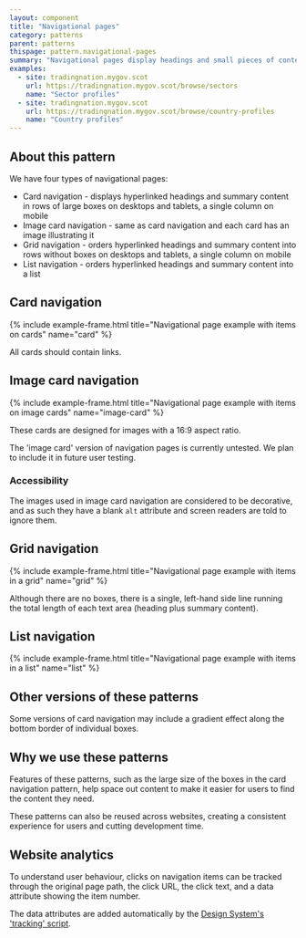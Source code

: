 ```yaml
---
layout: component
title: "Navigational pages"
category: patterns
parent: patterns
thispage: pattern.navigational-pages
summary: "Navigational pages display headings and small pieces of content to help users navigate a website."
examples:
  - site: tradingnation.mygov.scot
    url: https://tradingnation.mygov.scot/browse/sectors
    name: "Sector profiles"
  - site: tradingnation.mygov.scot
    url: https://tradingnation.mygov.scot/browse/country-profiles
    name: "Country profiles"
---
```


## About this pattern

We have four types of navigational pages:

* Card navigation - displays hyperlinked headings and summary content in rows of large boxes on desktops and tablets, a single column on mobile
* Image card navigation - same as card navigation and each card has an image illustrating it
* Grid navigation - orders hyperlinked headings and summary content into rows without boxes on desktops and tablets, a single column on mobile
* List navigation - orders hyperlinked headings and summary content into a list

## Card navigation

{% include example-frame.html title="Navigational page example with items on cards" name="card" %}

All cards should contain links.

## Image card navigation

{% include example-frame.html title="Navigational page example with items on image cards" name="image-card" %}

These cards are designed for images with a 16:9 aspect ratio.

<div class="ds_inset-text">
  <div class="ds_inset-text__text">
    <p>The 'image card' version of navigation pages is currently untested. We plan to include it in future user testing.</p>
  </div>
</div>

### Accessibility

The images used in image card navigation are considered to be decorative, and as such they have a blank `alt` attribute and screen readers are told to ignore them.

## Grid navigation

{% include example-frame.html title="Navigational page example with items in a grid" name="grid" %}

Although there are no boxes, there is a single, left-hand side line running the total length of each text area (heading plus summary content).

## List navigation

{% include example-frame.html title="Navigational page example with items in a list" name="list" %}

## Other versions of these patterns

Some versions of card navigation may include a gradient effect along the bottom border of individual boxes.

## Why we use these patterns

Features of these patterns, such as the large size of the boxes in the card navigation pattern, help space out content to make it easier for users to find the content they need.

These patterns can also be reused across websites, creating a consistent experience for users and cutting development time.

## Website analytics

To understand user behaviour, clicks on navigation items can be tracked through the original page path, the click URL, the click text, and a data attribute showing the item number.

The data attributes are added automatically by the [Design System's 'tracking' script](/get-started/tracking/).
